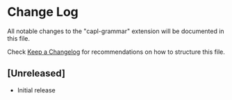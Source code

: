 # Change Log

All notable changes to the "capl-grammar" extension will be documented in this file.

Check [Keep a Changelog](http://keepachangelog.com/) for recommendations on how to structure this file.

## [Unreleased]

- Initial release